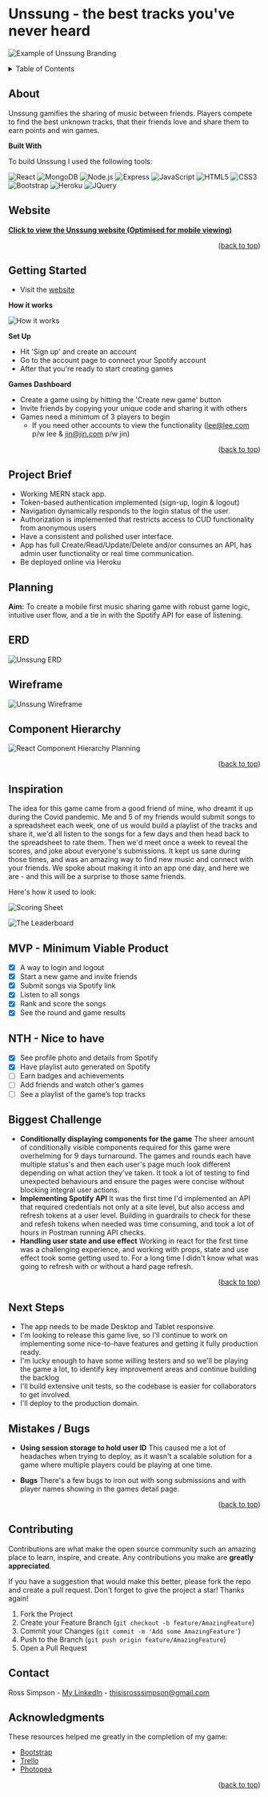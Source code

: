 # Unssung - the best tracks you've never heard

![Example of Unssung Branding](https://github.com/SimpsonRoss/trkR8/blob/main/public/branding.png)

<a name="readme-top"></a>

<!-- TABLE OF CONTENTS -->
<details>
  <summary>Table of Contents</summary>
  <ol>
    <li><a href="#about">About The Project</a>
    <li><a href="#website">Visit the Unssung Site</a></li>
    <li><a href="#getting-started">Getting Started</a></li>
    <li><a href="#planning">Planning</a></li>
    <li><a href="#erd">ERD</a></li>
    <li><a href="#wireframe">Wireframe</a></li>
    <li><a href="#inspiration">Inspiration</a></li>
    <li><a href="#biggest-challenge">Biggest Challenge</a></li>
    <li><a href="#next-steps">Next Steps</a></li>
    <li><a href="#contact">Contact</a></li>
  </ol>
</details>

<!-- ABOUT THE PROJECT -->

## About

Unssung gamifies the sharing of music between friends. Players compete to find the best unknown tracks, that their friends love and share them to earn points and win games.

**Built With**

To build Unssung I used the following tools:

![React](https://img.shields.io/badge/React-20232A?style=for-the-badge&logo=react&logoColor=61DAFB)
![MongoDB](https://img.shields.io/badge/MongoDB-4EA94B?style=for-the-badge&logo=mongodb&logoColor=white)
![Node.js](https://img.shields.io/badge/Node.js-43853D?style=for-the-badge&logo=node.js&logoColor=white)
![Express](https://img.shields.io/badge/Express.js-404D59?style=for-the-badge)
![JavaScript](https://img.shields.io/badge/JavaScript-F7DF1E?style=for-the-badge&logo=javascript&logoColor=black)
![HTML5](https://img.shields.io/badge/HTML5-E34F26?style=for-the-badge&logo=html5&logoColor=white)
![CSS3](https://img.shields.io/badge/CSS3-1572B6?style=for-the-badge&logo=css3&logoColor=white)
![Bootstrap](https://img.shields.io/badge/Bootstrap-563D7C?style=for-the-badge&logo=bootstrap&logoColor=white)
![Heroku](https://img.shields.io/badge/Heroku-430098?style=for-the-badge&logo=heroku&logoColor=white)
![JQuery](https://img.shields.io/badge/jQuery-0769AD?style=for-the-badge&logo=jquery&logoColor=white)

## Website

<strong><p><a href="https://itinera-6ae652d21473.herokuapp.com/">Click to view the Unssung website (Optimised for mobile viewing)</a></p></strong>

<p align="right">(<a href="#readme-top">back to top</a>)</p>

<!-- GETTING STARTED -->

## Getting Started

- Visit the <a href="https://trkr8-9a9586e5bb16.herokuapp.com/">website</a>

**How it works**

![How it works](https://github.com/SimpsonRoss/trkR8/blob/main/public/how-it-works.png)

**Set Up**

- Hit 'Sign up' and create an account
- Go to the account page to connect your Spotify account
- After that you're ready to start creating games

**Games Dashboard**

- Create a game using by hitting the 'Create new game' button
- Invite friends by copying your unique code and sharing it with others
- Games need a minimum of 3 players to begin
  - If you need other accounts to view the functionality (lee@lee.com p/w lee & jin@jin.com p/w jin)

<p align="right">(<a href="#readme-top">back to top</a>)</p>

<!-- ROADMAP -->

## Project Brief

- Working MERN stack app.
- Token-based authentication implemented (sign-up, login & logout)
- Navigation dynamically responds to the login status of the user.
- Authorization is implemented that restricts access to CUD functionality from anonymous users
- Have a consistent and polished user interface.
- App has full Create/Read/Update/Delete and/or consumes an API, has admin user functionality or real time communication.
- Be deployed online via Heroku

## Planning

**Aim:**
To create a mobile first music sharing game with robust game logic, intuitive user flow, and a tie in with the Spotify API for ease of listening.

## ERD

![Unssung ERD](https://github.com/SimpsonRoss/trkR8/blob/main/public/ERD.jpeg)

## Wireframe

![Unssung Wireframe](https://github.com/SimpsonRoss/trkR8/blob/main/public/wireframe.png)

## Component Hierarchy

![React Component Hierarchy Planning](https://github.com/SimpsonRoss/trkR8/blob/main/public/react-hierarchy.png)

<p align="right">(<a href="#readme-top">back to top</a>)</p>

## Inspiration

The idea for this game came from a good friend of mine, who dreamt it up during the Covid pandemic. Me and 5 of my friends would submit songs to a spreadsheet each week, one of us would build a playlist of the tracks and share it, we'd all listen to the songs for a few days and then head back to the spreadsheet to rate them. Then we'd meet once a week to reveal the scores, and joke about everyone's submissions. It kept us sane during those times, and was an amazing way to find new music and connect with your friends. We spoke about making it into an app one day, and here we are - and this will be a surprise to those same friends.

Here's how it used to look:

![Scoring Sheet](https://github.com/SimpsonRoss/trkR8/blob/main/public/spreadsheet.jpeg)

![The Leaderboard](https://github.com/SimpsonRoss/trkR8/blob/main/public/scoring.jpeg)

## MVP - Minimum Viable Product

- [x] A way to login and logout
- [x] Start a new game and invite friends
- [x] Submit songs via Spotify link
- [x] Listen to all songs
- [x] Rank and score the songs
- [x] See the round and game results

## NTH - Nice to have

- [x] See profile photo and details from Spotify
- [x] Have playlist auto generated on Spotify
- [ ] Earn badges and achievements
- [ ] Add friends and watch other’s games
- [ ] See a playlist of the game’s top tracks

## Biggest Challenge

- **Conditionally displaying components for the game**
  The sheer amount of conditionally visible components required for this game were overhelming for 9 days turnaround. The games and rounds each have multiple status's and then each user's page much look different depending on what action they've taken. It took a lot of testing to find unexpected behaviours and ensure the pages were concise without blocking integral user actions.
- **Implementing Spotify API**
  It was the first time I'd implemented an API that required credentials not only at a site level, but also access and refresh tokens at a user level. Building in guardrails to check for these and refesh tokens when needed was time consuming, and took a lot of hours in Postman running API checks.
- **Handling user state and use effect**
  Working in react for the first time was a challenging experience, and working with props, state and use effect took some getting used to. For a long time I didn't know what was going to refresh with or without a hard page refresh.

<p align="right">(<a href="#readme-top">back to top</a>)</p>

## Next Steps

- The app needs to be made Desktop and Tablet responsive.
- I'm looking to release this game live, so I'll continue to work on implementing some nice-to-have features and getting it fully production ready.
- I'm lucky enough to have some willing testers and so we'll be playing the game a lot, to identify key improvement areas and continue building the backlog
- I'll build extensive unit tests, so the codebase is easier for collaborators to get involved.
- I'll deploy to the production domain.

## Mistakes / Bugs

- **Using session storage to hold user ID**
  This caused me a lot of headaches when trying to deploy, as it wasn't a scalable solution for a game where multiple players could be playing at one time.

- **Bugs**
There's a few bugs to iron out with song submissions and with player names showing in the games detail page.
<p align="right">(<a href="#readme-top">back to top</a>)</p>

<!-- CONTRIBUTING -->

## Contributing

Contributions are what make the open source community such an amazing place to learn, inspire, and create. Any contributions you make are **greatly appreciated**.

If you have a suggestion that would make this better, please fork the repo and create a pull request. Don't forget to give the project a star! Thanks again!

1. Fork the Project
2. Create your Feature Branch (`git checkout -b feature/AmazingFeature`)
3. Commit your Changes (`git commit -m 'Add some AmazingFeature'`)
4. Push to the Branch (`git push origin feature/AmazingFeature`)
5. Open a Pull Request

<!-- CONTACT -->

## Contact

Ross Simpson - [My LinkedIn](https://www.linkedin.com/in/simpsonre/) - thisisrosssimpson@gmail.com

<!-- ACKNOWLEDGMENTS -->

## Acknowledgments

These resources helped me greatly in the completion of my game:

- [Bootstrap](https://getbootstrap.com/)
- [Trello](https://trello.com/)
- [Photopea](https://www.photopea.com/)

<p align="right">(<a href="#readme-top">back to top</a>)</p>
